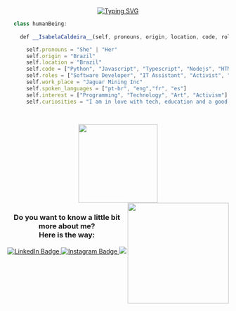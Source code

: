 <div id="header" align="center">
<a href="https://git.io/typing-svg"><img src="https://readme-typing-svg.demolab.com?font=Fira+Code&weight=500&pause=1000&color=F8A255&width=435&lines=Hey%2C+you!!+Bring+your+coffe+and;Let's+talk+%3C+code+%3E+%3D+%7B+" alt="Typing SVG" /></a>
</div>

```javascript
  class humanBeing:  
    
    def __IsabelaCaldeira__(self, pronouns, origin, location, code, roles, work_place, spoken_languages, interest, curiosities):

      self.pronouns = "She" | "Her"
      self.origin = "Brazil"
      self.location = "Brazil"
      self.code = ["Python", "Javascript", "Typescript", "Nodejs", "HTMl", "CSS"]
      self.roles = ["Software Developer", "IT Assistant", "Activist", "Artist"]
      self.work_place = "Jaguar Mining Inc"
      self.spoken_languages = ["pt-br", "eng","fr", "es"]
      self.interest = ["Programming", "Technology", "Art", "Activism"]
      self.curiosities = "I am in love with tech, education and a good cup of coffee"
      
   

```
 
  <div align="center">
  <img height="180em" src=https://github-readme-stats-true.vercel.app/api?username=IsabelaCaldeira&theme=github_dark&hide=issues&show_icons=true/>


  </div>

<img align='right' src="https://media.giphy.com/media/ieyl9zmCjO4b4t6qoY/giphy.gif" width="230">

<div id="badges" align="center">
  <h3>Do you want to know a little bit more about me? </br>
  Here is the way: </h3> 
  <a  target="_blank" href="https://www.linkedin.com/in/isabela-caldeira-a98b7922b/">
    <img src="https://img.shields.io/badge/LinkedIn-blue?style=for-the-badge&logo=linkedin&logoColor=white" alt="LinkedIn Badge"/>
  </a>
  <a  target="_blank" href="https://www.instagram.com/_belacaldeira/">
    <img src="https://img.shields.io/badge/Instagram-E4405F?style=for-the-badge&logo=instagram&logoColor=white" alt="Instagram Badge"/>
  </a>
  <a target="_blank" href="mailto:isabela.ribeiro@outlook.com"><img src="https://img.shields.io/badge/-Gmail-%23333?style=for-the-badge&logo=gmail&logoColor=white" target="_blank"></a>
</div>

